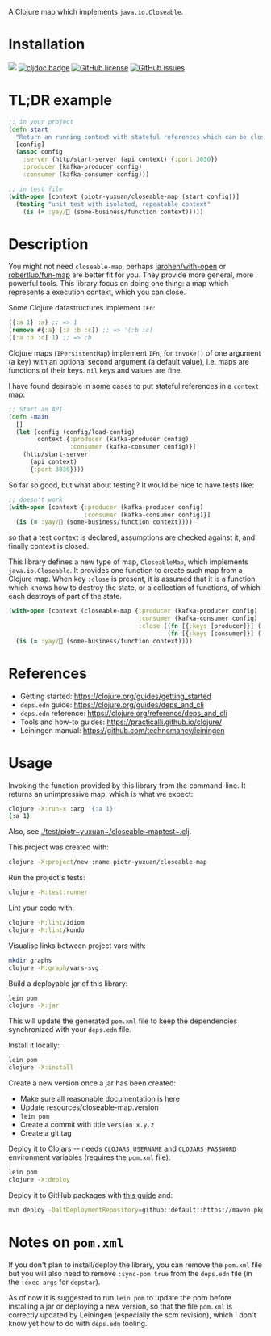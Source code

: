 A Clojure map which implements `java.io.Closeable`.

# Installation

[![](https://img.shields.io/clojars/v/piotr-yuxuan/closeable-map.svg)](https://clojars.org/piotr-yuxuan/closeable-map)
[![cljdoc badge](https://cljdoc.org/badge/piotr-yuxuan/closeable-map)](https://cljdoc.org/d/piotr-yuxuan/closeable-map/CURRENT)
[![GitHub license](https://img.shields.io/github/license/piotr-yuxuan/closeable-map)](https://github.com/piotr-yuxuan/closeable-map/blob/main/LICENSE)
[![GitHub issues](https://img.shields.io/github/issues/piotr-yuxuan/closeable-map)](https://github.com/piotr-yuxuan/closeable-map/issues)

# TL;DR example

``` clojure
;; in your project
(defn start
  "Return an running context with stateful references which can be closed."
  [config]
  (assoc config
    :server (http/start-server (api context) {:port 3030})
    :producer (kafka-producer config)
    :consumer (kafka-consumer config)))

;; in test file
(with-open [context (piotr-yuxuan/closeable-map (start config))]
  (testing "unit test with isolated, repeatable context"
    (is (= :yay/🚀 (some-business/function context)))))
```

# Description

You might not need `closeable-map`, perhaps
[jarohen/with-open](https://github.com/jarohen/with-open) or
[robertluo/fun-map](https://github.com/robertluo/fun-map) are better fit
for you. They provide more general, more powerful tools. This library
focus on doing one thing: a map which represents a execution context,
which you can close.

Some Clojure datastructures implement `IFn`:

``` clojure
({:a 1} :a) ;; => 1
(remove #{:a} [:a :b :c]) ;; => '(:b :c)
([:a :b :c] 1) ;; => :b
```

Clojure maps (`IPersistentMap`) implement `IFn`, for `invoke()` of one
argument (a key) with an optional second argument (a default value),
i.e. maps are functions of their keys. `nil` keys and values are fine.

I have found desirable in some cases to put stateful references in a
`context` map:

``` clojure
;; Start an API
(defn -main
  []
  (let [config (config/load-config)
        context {:producer (kafka-producer config)
                 :consumer (kafka-consumer config)}]
    (http/start-server
      (api context)
      {:port 3030})))
```

So far so good, but what about testing? It would be nice to have tests
like:

``` clojure
;; doesn't work
(with-open [context {:producer (kafka-producer config)
                     :consumer (kafka-consumer config)}]
  (is (= :yay/🚀 (some-business/function context))))
```

so that a test context is declared, assumptions are checked against it,
and finally context is closed.

This library defines a new type of map, `CloseableMap`, which implements
`java.io.Closeable`. It provides one function to create such map from a
Clojure map. When key `:close` is present, it is assumed that it is a
function which knows how to destroy the state, or a collection of
functions, of which each destroys of part of the state.

``` clojure
(with-open [context (closeable-map {:producer (kafka-producer config)
                                    :consumer (kafka-consumer config)
                                    :close [(fn [{:keys [producer]}] (.close producer))
                                            (fn [{:keys [consumer]}] (.close consumer))]})]
  (is (= :yay/🚀 (some-business/function context))))
```

# References

-   Getting started: <https://clojure.org/guides/getting_started>
-   `deps.edn` guide: <https://clojure.org/guides/deps_and_cli>
-   `deps.edn` reference: <https://clojure.org/reference/deps_and_cli>
-   Tools and how-to guides: <https://practicalli.github.io/clojure/>
-   Leiningen manual: <https://github.com/technomancy/leiningen>

# Usage

Invoking the function provided by this library from the command-line. It
returns an unimpressive map, which is what we expect:

``` zsh
clojure -X:run-x :arg '{:a 1}'
{:a 1}
```

Also, see
[./test/piotr~yuxuan~/closeable~maptest~.clj](./test/piotr_yuxuan/closeable_map_test.clj).

This project was created with:

``` zsh
clojure -X:project/new :name piotr-yuxuan/closeable-map
```

Run the project's tests:

``` zsh
clojure -M:test:runner
```

Lint your code with:

``` zsh
clojure -M:lint/idiom
clojure -M:lint/kondo
```

Visualise links between project vars with:

``` zsh
mkdir graphs
clojure -M:graph/vars-svg
```

Build a deployable jar of this library:

``` zsh
lein pom
clojure -X:jar
```

This will update the generated `pom.xml` file to keep the dependencies
synchronized with your `deps.edn` file.

Install it locally:

``` zsh
lein pom
clojure -X:install
```

Create a new version once a jar has been created:
- Make sure all reasonable documentation is here
- Update resources/closeable-map.version
- `lein pom`
- Create a commit with title `Version x.y.z`
- Create a git tag

Deploy it to Clojars -- needs `CLOJARS_USERNAME` and `CLOJARS_PASSWORD`
environment variables (requires the `pom.xml` file):

``` zsh
lein pom
clojure -X:deploy
```

Deploy it to GitHub packages with [this
guide](https://docs.github.com/en/packages/guides/configuring-apache-maven-for-use-with-github-packages)
and:

``` zsh
mvn deploy -DaltDeploymentRepository=github::default::https://maven.pkg.github.com/piotr-yuxuan/closeable-map
```

# Notes on `pom.xml`

If you don't plan to install/deploy the library, you can remove the
`pom.xml` file but you will also need to remove `:sync-pom true` from
the `deps.edn` file (in the `:exec-args` for `depstar`).

As of now it is suggested to run `lein pom` to update the pom before
installing a jar or deploying a new version, so that the file `pom.xml`
is correctly updated by Leiningen (especially the scm revision), which I
don't know yet how to do with `deps.edn` tooling.
